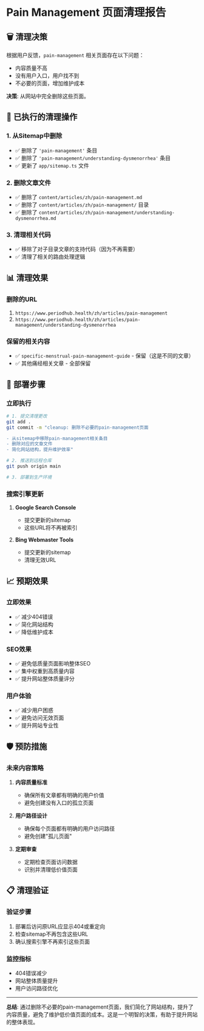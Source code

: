 # Pain Management 页面清理报告

## 🗑️ 清理决策

根据用户反馈，`pain-management` 相关页面存在以下问题：
- 内容质量不高
- 没有用户入口，用户找不到
- 不必要的页面，增加维护成本

**决策**: 从网站中完全删除这些页面。

## 🧹 已执行的清理操作

### 1. 从Sitemap中删除
- ✅ 删除了 `'pain-management'` 条目
- ✅ 删除了 `'pain-management/understanding-dysmenorrhea'` 条目
- ✅ 更新了 `app/sitemap.ts` 文件

### 2. 删除文章文件
- ✅ 删除了 `content/articles/zh/pain-management.md`
- ✅ 删除了 `content/articles/zh/pain-management/` 目录
- ✅ 删除了 `content/articles/zh/pain-management/understanding-dysmenorrhea.md`

### 3. 清理相关代码
- ✅ 移除了对子目录文章的支持代码（因为不再需要）
- ✅ 清理了相关的路由处理逻辑

## 📊 清理效果

### 删除的URL
1. `https://www.periodhub.health/zh/articles/pain-management`
2. `https://www.periodhub.health/zh/articles/pain-management/understanding-dysmenorrhea`

### 保留的相关内容
- ✅ `specific-menstrual-pain-management-guide` - 保留（这是不同的文章）
- ✅ 其他痛经相关文章 - 全部保留

## 🔄 部署步骤

### 立即执行
```bash
# 1. 提交清理更改
git add .
git commit -m "cleanup: 删除不必要的pain-management页面

- 从sitemap中移除pain-management相关条目
- 删除对应的文章文件
- 简化网站结构，提升维护效率"

# 2. 推送到远程仓库
git push origin main

# 3. 部署到生产环境
```

### 搜索引擎更新
1. **Google Search Console**
   - 提交更新的sitemap
   - 这些URL将不再被索引

2. **Bing Webmaster Tools**
   - 提交更新的sitemap
   - 清理无效URL

## 📈 预期效果

### 立即效果
- ✅ 减少404错误
- ✅ 简化网站结构
- ✅ 降低维护成本

### SEO效果
- ✅ 避免低质量页面影响整体SEO
- ✅ 集中权重到高质量内容
- ✅ 提升网站整体质量评分

### 用户体验
- ✅ 减少用户困惑
- ✅ 避免访问无效页面
- ✅ 提升网站专业性

## 🛡️ 预防措施

### 未来内容策略
1. **内容质量标准**
   - 确保所有文章都有明确的用户价值
   - 避免创建没有入口的孤立页面

2. **用户路径设计**
   - 确保每个页面都有明确的用户访问路径
   - 避免创建"孤儿页面"

3. **定期审查**
   - 定期检查页面访问数据
   - 识别并清理低价值页面

## 📋 清理验证

### 验证步骤
1. 部署后访问原URL应显示404或重定向
2. 检查sitemap不再包含这些URL
3. 确认搜索引擎不再索引这些页面

### 监控指标
- 404错误减少
- 网站整体质量提升
- 用户访问路径优化

---

**总结**: 通过删除不必要的pain-management页面，我们简化了网站结构，提升了内容质量，避免了维护低价值页面的成本。这是一个明智的决策，有助于提升网站的整体表现。
